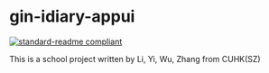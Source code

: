 <!--
 * @Author: liziwei01
 * @Date: 2022-03-03 15:20:51
 * @LastEditors: liziwei01
 * @LastEditTime: 2022-03-03 16:25:46
 * @Description: file content
-->
# gin-idiary-appui

[![standard-readme compliant](https://img.shields.io/badge/readme%20style-standard-brightgreen.svg?style=flat-square)](https://github.com/RichardLitt/standard-readme)

This is a school project written by Li, Yi, Wu, Zhang from CUHK(SZ)